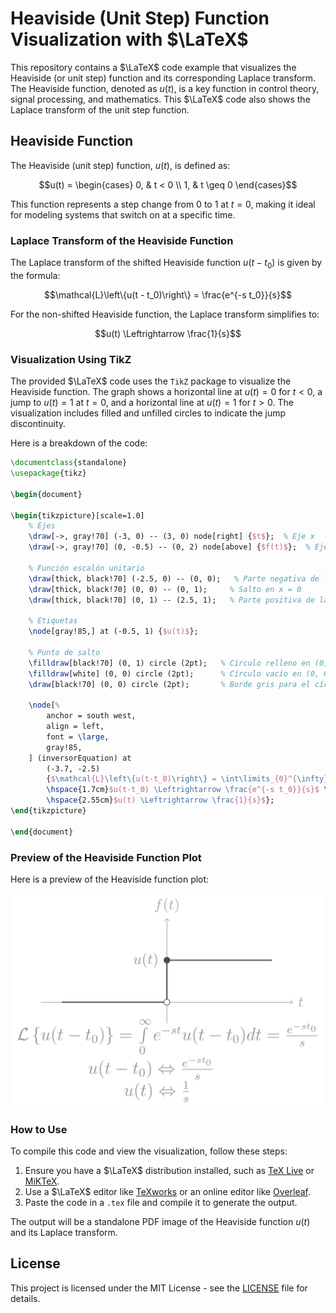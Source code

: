 
# Heaviside (Unit Step) Function Visualization with $\LaTeX$

This repository contains a $\LaTeX$ code example that visualizes the Heaviside (or unit step) function and its corresponding Laplace transform. The Heaviside function, denoted as $u(t)$, is a key function in control theory, signal processing, and mathematics. This $\LaTeX$ code also shows the Laplace transform of the unit step function.

## Heaviside Function

The Heaviside (unit step) function, $u(t)$, is defined as:

```math
u(t) =
\begin{cases}
0, & t < 0 \\
1, & t \geq 0
\end{cases}
```

This function represents a step change from 0 to 1 at $t = 0$, making it ideal for modeling systems that switch on at a specific time.

### Laplace Transform of the Heaviside Function

The Laplace transform of the shifted Heaviside function $u(t - t_0)$ is given by the formula:

```math
\mathcal{L}\left\{u(t - t_0)\right\} = \frac{e^{-s t_0}}{s}
```

For the non-shifted Heaviside function, the Laplace transform simplifies to:

```math
u(t) \Leftrightarrow \frac{1}{s}
```

### Visualization Using TikZ

The provided $\LaTeX$ code uses the `TikZ` package to visualize the Heaviside function. The graph shows a horizontal line at $u(t) = 0$ for $t < 0$, a jump to $u(t) = 1$ at $t = 0$, and a horizontal line at $u(t) = 1$ for $t > 0$. The visualization includes filled and unfilled circles to indicate the jump discontinuity.

Here is a breakdown of the code:

```latex
\documentclass{standalone}
\usepackage{tikz}

\begin{document}

\begin{tikzpicture}[scale=1.0]
    % Ejes
    \draw[->, gray!70] (-3, 0) -- (3, 0) node[right] {$t$};  % Eje x
    \draw[->, gray!70] (0, -0.5) -- (0, 2) node[above] {$f(t)$};  % Eje y
    
    % Función escalón unitario
    \draw[thick, black!70] (-2.5, 0) -- (0, 0);   % Parte negativa de la función
    \draw[thick, black!70] (0, 0) -- (0, 1);     % Salto en x = 0
    \draw[thick, black!70] (0, 1) -- (2.5, 1);   % Parte positiva de la función

    % Etiquetas
    \node[gray!85,] at (-0.5, 1) {$u(t)$};
    
    % Punto de salto
    \filldraw[black!70] (0, 1) circle (2pt);   % Círculo relleno en (0, 1)
    \filldraw[white] (0, 0) circle (2pt);      % Círculo vacío en (0, 0)
    \draw[black!70] (0, 0) circle (2pt);       % Borde gris para el círculo vacío

    \node[%
        anchor = south west,
        align = left,
        font = \large,
        gray!85,
    ] (inversorEquation) at 
        (-3.7, -2.5) 
        {$\mathcal{L}\left\{u(t-t_0)\right\} = \int\limits_{0}^{\infty}e^{-st}u(t-t_0)dt = \frac{e^{-s t_0}}{s}$ \\
        \hspace{1.7cm}$u(t-t_0) \Leftrightarrow \frac{e^{-s t_0}}{s}$ \\
        \hspace{2.55cm}$u(t) \Leftrightarrow \frac{1}{s}$};
\end{tikzpicture}

\end{document}
```

### Preview of the Heaviside Function Plot

Here is a preview of the Heaviside function plot:

<p align="center">
  <img src="https://github.com/Almanza-Conejo/classroomCode/blob/main/Laplace%20transform/heavisideFunction/heaviside.png-1.png" alt="Heaviside Function Plot" width="500"/>
</p>

### How to Use

To compile this code and view the visualization, follow these steps:
1. Ensure you have a $\LaTeX$ distribution installed, such as [TeX Live](https://www.tug.org/texlive/) or [MiKTeX](https://miktex.org/).
2. Use a $\LaTeX$ editor like [TeXworks](https://www.tug.org/texworks/) or an online editor like [Overleaf](https://www.overleaf.com/).
3. Paste the code in a `.tex` file and compile it to generate the output.

The output will be a standalone PDF image of the Heaviside function $u(t)$ and its Laplace transform.

## License

This project is licensed under the MIT License - see the [LICENSE](https://github.com/Almanza-Conejo/classroomCode/tree/main?tab=MIT-1-ov-file) file for details.
